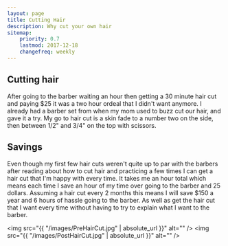 ```yaml
---
layout: page
title: Cutting Hair
description: Why cut your own hair
sitemap:
    priority: 0.7
    lastmod: 2017-12-18
    changefreq: weekly
---
```

## Cutting hair
After going to the barber waiting an hour then getting a 30 minute hair cut and paying $25 it was a two hour ordeal that I didn't want anymore.
I already had a barber set from when my mom used to buzz cut our hair, and gave it a try. My go to hair cut is a skin fade to a number two on the side,
then between 1/2" and 3/4" on the top with scissors.

## Savings
Even though my first few hair cuts weren't quite up to par with the barbers after reading about how to cut hair and practicing a few times I can get a
hair cut that I'm happy with every time. It takes me an hour total which means each time I save an hour of my time over going to the barber and 25 dollars. Assuming a hair cut every 2 months this means I will save $150 a year and 6 hours of hassle going to the barber. As well as get the hair
cut that I want every time without having to try to explain what I want to the barber.


<span class="image left"><img src="{{ "/images/PreHairCut.jpg" | absolute_url }}" alt="" /></span>
<span class="image right"><img src="{{ "/images/PostHairCut.jpg" | absolute_url }}" alt="" /></span>
</div>
